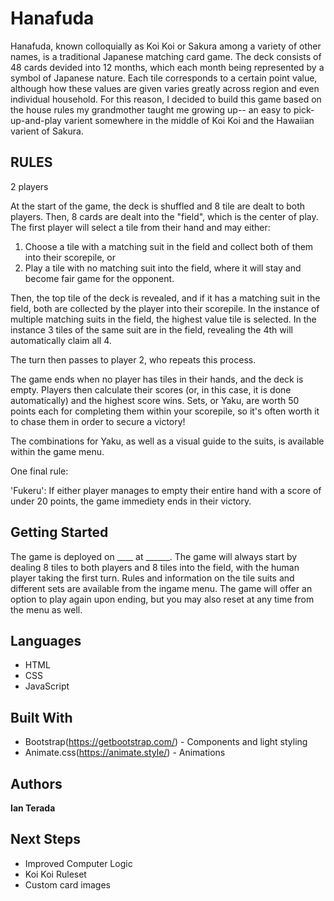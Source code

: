 # Hanafuda

Hanafuda, known colloquially as Koi Koi or Sakura among a variety of other names, is a traditional Japanese matching card game. The deck consists of 48 cards devided into 12 months, which each month being represented by a symbol of Japanese nature. Each tile corresponds to a certain point value, although how these values are given varies greatly across region and even individual household. For this reason, I decided to build this game based on the house rules my grandmother taught me growing up-- an easy to pick-up-and-play varient somewhere in the middle of Koi Koi and the Hawaiian varient of Sakura. 

## **RULES**
2 players

At the start of the game, the deck is shuffled and 8 tile are dealt to both players. Then, 8 cards are dealt into the "field", which is the center of play. The first player will select a tile from their hand and may either: 

1. Choose a tile with a matching suit in the field and collect both of them into their scorepile, or
2. Play a tile with no matching suit into the field, where it will stay and become fair game for the opponent.

Then, the top tile of the deck is revealed, and if it has a matching suit in the field, both are collected by the player into their scorepile. In the instance of multiple matching suits in the field, the highest value tile is selected. In the instance 3 tiles of the same suit are in the field, revealing the 4th will automatically claim all 4.

The turn then passes to player 2, who repeats this process. 

The game ends when no player has tiles in their hands, and the deck is empty. Players then calculate their scores (or, in this case, it is done automatically) and the highest score wins. Sets, or Yaku, are worth 50 points each for completing them within your scorepile, so it's often worth it to chase them in order to secure a victory! 

The combinations for Yaku, as well as a visual guide to the suits, is available within the game menu.

One final rule: 

'Fukeru': If either player manages to empty their entire hand with a score of under 20 points, the game immediety ends in their victory. 

## Getting Started

The game is deployed on ____ at ______. The game will always start by dealing 8 tiles to both players and 8 tiles 
into the field, with the human player taking the first turn. Rules and information on the tile suits and different sets
are available from the ingame menu. The game will offer an option to play again upon ending, but you may also reset at 
any time from the menu as well. 

## Languages

* HTML
* CSS
* JavaScript

## Built With

* Bootstrap(https://getbootstrap.com/) - Components and light styling
* Animate.css(https://animate.style/) - Animations

## Authors

**Ian Terada** 

## Next Steps

* Improved Computer Logic
* Koi Koi Ruleset
* Custom card images


